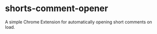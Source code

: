# shorts-comment-opener
A simple Chrome Extension for automatically opening short comments on load.
